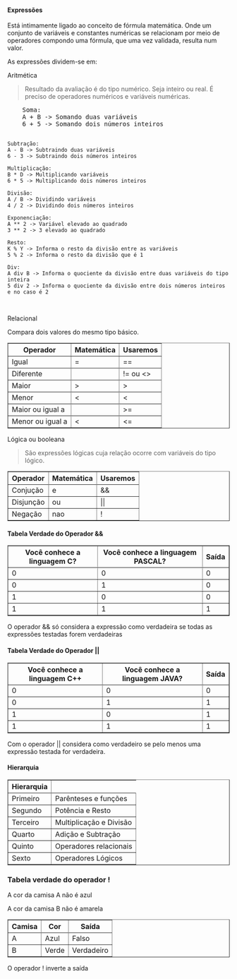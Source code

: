 #### Expressões
<p>Está intimamente ligado ao conceito de fórmula matemática. Onde um conjunto de variáveis e constantes numéricas se relacionam por meio de operadores compondo uma fórmula, que uma vez validada, resulta num valor.</p>

<p>As expressões dividem-se em: </p>
<p>Aritmética</p>
<blockquote>Resultado da avaliação é do tipo numérico. Seja inteiro ou real. É preciso de operadores numéricos e variáveis numéricas.</blockquote>
<pre>
    Soma:
    A + B -> Somando duas variáveis
    6 + 5 -> Somando dois números inteiros

    Subtração:
    A - B -> Subtraindo duas variáveis
    6 - 3 -> Subtraindo dois números inteiros

    Multiplicação:
    B * D -> Multiplicando variáveis
    6 * 5 -> Multiplicando dois números inteiros

    Divisão:
    A / B -> Dividindo variáveis
    4 / 2 -> Dividindo dois números inteiros

    Exponenciação:
    A ** 2 -> Variável elevado ao quadrado
    3 ** 2 -> 3 elevado ao quadrado

    Resto:
    K % Y -> Informa o resto da divisão entre as variáveis
    5 % 2 -> Informa o resto da divisão que é 1

    Div:
    A div B -> Informa o quociente da divisão entre duas variáveis do tipo inteira
    5 div 2 -> Informa o quociente da divisão entre dois números inteiros e no caso é 2  
</pre>

<p>Relacional</p>
<p>Compara dois valores do mesmo tipo básico.</p>
<table border = 1px>
    <tr>
        <th>Operador</th>
        <th>Matemática</th>
        <th>Usaremos</th>
    </tr>
    <tr>
        <td>Igual</td>
        <td>=</td>
        <td>==</td>
    <tr>
    <tr>
        <td>Diferente</td>
        <td></td>
        <td>!= ou <></td>
    <tr>
    <tr>
        <td>Maior</td>
        <td>></td>
        <td>></td>
    <tr>
    <tr>
        <td>Menor</td>
        <td><</td>
        <td><</td>
    <tr>
    <tr>
        <td>Maior ou igual a</td>
        <td></td>
        <td>>=</td>
    <tr>
    <tr>
        <td>Menor ou igual a</td>
        <td><</td>
        <td><=</td>
    <tr>
</table>

<p>Lógica ou booleana</p>
<blockquote>São expressões lógicas cuja relação ocorre com variáveis do tipo lógico.</blockquote>

<table border = 1px>
    <tr>
        <th>Operador</th>
        <th>Matemática</th>
        <th>Usaremos</th>
    <tr>
    <tr>
        <td>Conjução</td>
        <td>e</td>
        <td>&&</td>
    </tr>
    <tr>
        <td>Disjunção</td>
        <td>ou</td>
        <td>||</td>
    </tr>
    <tr>
        <td>Negação</td>
        <td>nao</td>
        <td>!</td>
    </tr>
</table>

#### Tabela Verdade do Operador &&

<table border = 1px>
    <tr>
        <th>Você conhece a linguagem C?</th>
        <th>Você conhece a linguagem PASCAL?</th>
        <th>Saída</th>
    <tr>
    <tr>
        <td>0</td>
        <td>0</td>
        <td>0</td>
    </tr>
    <tr>
        <td>0</td>
        <td>1</td>
        <td>0</td>
    </tr>
    <tr>
        <td>1</td>
        <td>0</td>
        <td>0</td>
    </tr>
    <tr>
        <td>1</td>
        <td>1</td>
        <td>1</td>
    </tr>
</table>

<p>O operador && só considera a expressão como verdadeira se todas as expressões testadas forem verdadeiras</p>

#### Tabela Verdade do Operador ||

<table border = 1px>
    <tr>
        <th>Você conhece a linguagem C++</th>
        <th>Você conhece a linguagem JAVA?</th>
        <th>Saída</th>
    <tr>
    <tr>
        <td>0</td>
        <td>0</td>
        <td>0</td>
    </tr>
    <tr>
        <td>0</td>
        <td>1</td>
        <td>1</td>
    </tr>
    <tr>
        <td>1</td>
        <td>0</td>
        <td>1</td>
    </tr>
    <tr>
        <td>1</td>
        <td>1</td>
        <td>1</td>
    </tr>
</table>

<p>Com o operador || considera como verdadeiro se pelo menos uma expressão testada for verdadeira.</p>

#### Hierarquia

<table border = 1px>
    <tr>
        <th>Hierarquia</th>
    <tr>
    <tr>
        <td>Primeiro</td>
        <td>Parênteses e funções</td>
    </tr>
    <tr>
        <td>Segundo</td>
        <td>Potência e Resto</td>
    </tr>
    <tr>
        <td>Terceiro</td>
        <td>Multiplicação e Divisão</td>
    </tr>
    <tr>
        <td>Quarto</td>
        <td>Adição e Subtração</td>
    </tr>
     <tr>
        <td>Quinto</td>
        <td>Operadores relacionais</td>
    </tr>
     <tr>
        <td>Sexto</td>
        <td>Operadores Lógicos</td>
    </tr>
</table>

### Tabela verdade do operador !

<p>A cor da camisa A não é azul</p>
<p>A cor da camisa B não é amarela</p>

<table border = 1px>
    <tr>
        <th>Camisa</th>
        <th>Cor</th>
        <th>Saída</th>
    <tr>
    <tr>
        <td>A</td>
        <td>Azul</td>
        <td>Falso</td>
    </tr>
    <tr>
        <td>B</td>
        <td>Verde</td>
        <td>Verdadeiro</td>
    </tr>
</table>

<p>O operador ! inverte a saída</p>


